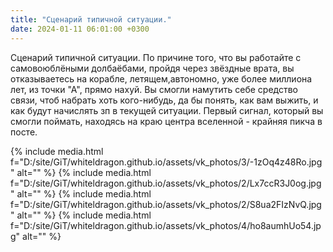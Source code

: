 ```yaml
---
title: "Сценарий типичной ситуации."
date: 2024-01-11 06:01:00 +0300
---
```


Сценарий типичной ситуации.
По причине того, что вы работайте с самовоюблёными долбаёбами, пройдя через звёздные врата, вы отказываетесь на корабле, летящем,автономно, уже более миллиона лет, из точки "А", прямо нахуй.
Вы смогли намутить себе средство связи, чтоб набрать хоть кого-нибудь, да бы понять, как вам выжить, и как будут начислять зп в текущей ситуации.
Первый сигнал, который вы смогли поймать, находясь на краю центра вселенной - крайняя пикча в посте.


{% include media.html f="D:/site/GiT/whiteldragon.github.io/assets/vk_photos/3/-1zOq4z48Ro.jpg" alt="" %}
{% include media.html f="D:/site/GiT/whiteldragon.github.io/assets/vk_photos/2/Lx7ccR3J0og.jpg" alt="" %}
{% include media.html f="D:/site/GiT/whiteldragon.github.io/assets/vk_photos/2/S8ua2FIzNvQ.jpg" alt="" %}
{% include media.html f="D:/site/GiT/whiteldragon.github.io/assets/vk_photos/4/ho8aumhUo54.jpg" alt="" %}
